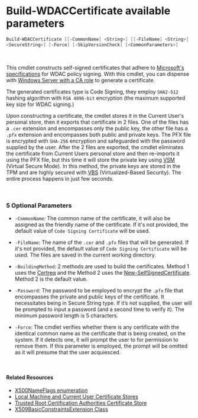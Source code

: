 # Build-WDACCertificate available parameters

```powershell
Build-WDACCertificate [[-CommonName] <String>] [[-FileName] <String>] [[-BuildingMethod] <String>] [[-Password]
<SecureString>] [-Force] [-SkipVersionCheck] [<CommonParameters>]
```

<br>

This cmdlet constructs self-signed certificates that adhere to [Microsoft's specifications]((https://learn.microsoft.com/en-us/windows/security/application-security/application-control/windows-defender-application-control/deployment/use-signed-policies-to-protect-wdac-against-tampering)) for WDAC policy signing. With this cmdlet, you can dispense with [Windows Server with a CA role](https://github.com/HotCakeX/Harden-Windows-Security/wiki/How-to-Create-and-Deploy-a-Signed-WDAC-Policy-Windows-Defender-Application-Control) to generate a certificate.

The generated certificates type is Code Signing, they employ `SHA2-512` hashing algorithm with `RSA 4096-bit` encryption (the maximum supported key size for WDAC signing.)

Upon constructing a certificate, the cmdlet stores it in the Current User's personal store, then it exports that certificate in 2 files. One of the files has a `.cer` extension and encompasses only the public key, the other file has a `.pfx` extension and encompasses both public and private keys. The PFX file is encrypted with `SHA-256` encryption and safeguarded with the password supplied by the user. After the 2 files are exported, the cmdlet eliminates the certificate from Current Users personal store and then re-imports it using the PFX file, but this time it will store the private key using [VSM](https://learn.microsoft.com/en-us/virtualization/hyper-v-on-windows/tlfs/vsm) (Virtual Secure Mode). In this method, the private keys are stored in the TPM and are highly secured with [VBS](https://learn.microsoft.com/en-us/windows-hardware/design/device-experiences/oem-vbs) (Virtualized-Based Security). The entire process happens in just few seconds.

<br>

### 5 Optional Parameters

* `-CommonName`: The common name of the certificate, it will also be assigned as the friendly name of the certificate. If it's not provided, the default value of `Code Signing Certificate` will be used.

* `-FileName`: The name of the `.cer` and `.pfx` files that will be generated. If it's not provided, the default value of `Code Signing Certificate` will be used. The files are saved in the current working directory.

* `-BuildingMethod`: 2 methods are used to build the certificates. Method 1 uses the [Certreq](https://learn.microsoft.com/en-us/windows-server/administration/windows-commands/certreq_1) and the Method 2 uses the [New-SelfSignedCertificate](https://learn.microsoft.com/en-us/powershell/module/pki/new-selfsignedcertificate). Method 2 is the default value.

* `-Password`: The password to be employed to encrypt the `.pfx` file that encompasses the private and public keys of the certificate. It necessitates being in Secure String type. If it’s not supplied, the user will be prompted to input a password (and a second time to verify it). The minimum password length is 5 characters.

* `-Force`: The cmdlet verifies whether there is any certificate with the identical common name as the certificate that is being created, on the system. If it detects one, it will prompt the user to for permission to remove them. If this parameter is employed, the prompt will be omitted as it will presume that the user acquiesced.

<br>

#### Related Resources

* [X500NameFlags enumeration](https://learn.microsoft.com/en-us/windows/win32/api/certenroll/ne-certenroll-x500nameflags?redirectedfrom=MSDN)
* [Local Machine and Current User Certificate Stores](https://learn.microsoft.com/en-us/windows-hardware/drivers/install/local-machine-and-current-user-certificate-stores)
* [Trusted Root Certification Authorities Certificate Store](https://learn.microsoft.com/en-us/windows-hardware/drivers/install/trusted-root-certification-authorities-certificate-store)
* [X509BasicConstraintsExtension Class](https://learn.microsoft.com/en-us/dotnet/api/system.security.cryptography.x509certificates.x509basicconstraintsextension)

<br>
